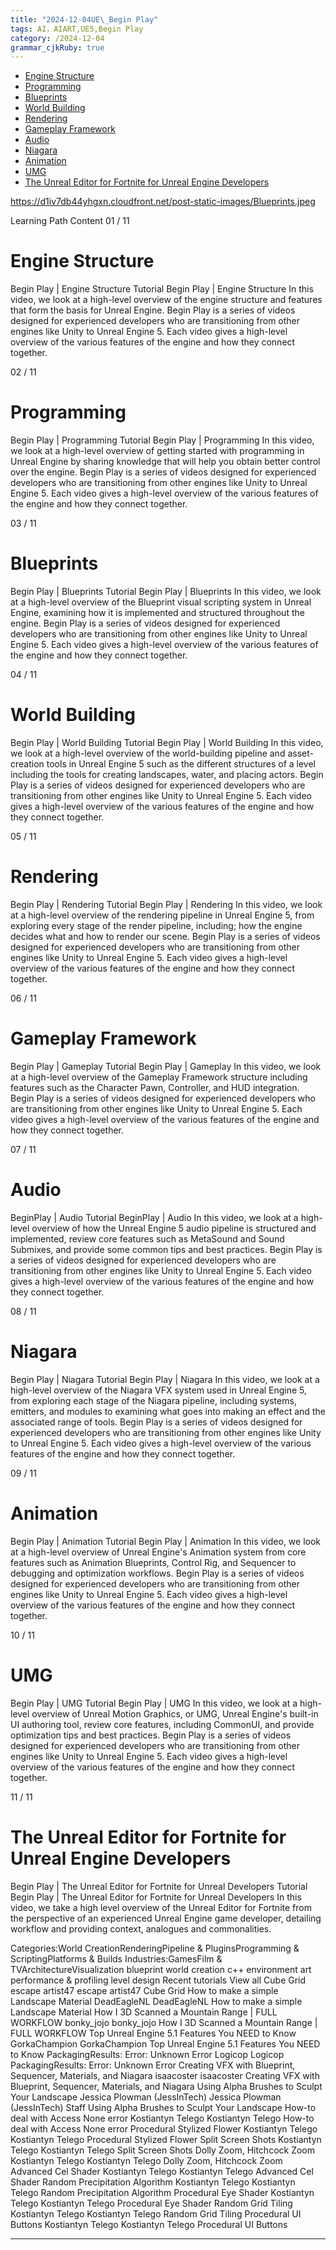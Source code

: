 ```yaml
---
title: "2024-12-04UE\_Begin Play"
tags: AI，AIART,UE5,Begin Play
category: /2024-12-04
grammar_cjkRuby: true
---
```


* [Engine Structure](#engine-structure)
* [Programming](#programming)
* [Blueprints](#blueprints)
* [World Building](#world-building)
* [Rendering](#rendering)
* [Gameplay Framework](#gameplay-framework)
* [Audio](#audio)
* [Niagara](#niagara)
* [Animation](#animation)
* [UMG](#umg)
* [The Unreal Editor for Fortnite for Unreal Engine Developers](#the-unreal-editor-for-fortnite-for-unreal-engine-developers)


https://d1iv7db44yhgxn.cloudfront.net/post-static-images/Blueprints.jpeg

Learning Path Content
01 / 11
# Engine Structure
Begin Play | Engine Structure
Tutorial
Begin Play | Engine Structure
In this video, we look at a high-level overview of the engine structure and features that form the basis for Unreal Engine. Begin Play is a series of videos designed for experienced developers who are transitioning from other engines like Unity to Unreal Engine 5. Each video gives a high-level overview of the various features of the engine and how they connect together.

02 / 11
# Programming
Begin Play | Programming
Tutorial
Begin Play | Programming
In this video, we look at a high-level overview of getting started with programming in Unreal Engine by sharing knowledge that will help you obtain better control over the engine. Begin Play is a series of videos designed for experienced developers who are transitioning from other engines like Unity to Unreal Engine 5. Each video gives a high-level overview of the various features of the engine and how they connect together.

03 / 11
# Blueprints
Begin Play | Blueprints
Tutorial
Begin Play | Blueprints
In this video, we look at a high-level overview of the Blueprint visual scripting system in Unreal Engine, examining how it is implemented and structured throughout the engine. Begin Play is a series of videos designed for experienced developers who are transitioning from other engines like Unity to Unreal Engine 5. Each video gives a high-level overview of the various features of the engine and how they connect together.

04 / 11
# World Building
Begin Play | World Building
Tutorial
Begin Play | World Building
In this video, we look at a high-level overview of the world-building pipeline and asset-creation tools in Unreal Engine 5 such as the different structures of a level including the tools for creating landscapes, water, and placing actors. Begin Play is a series of videos designed for experienced developers who are transitioning from other engines like Unity to Unreal Engine 5. Each video gives a high-level overview of the various features of the engine and how they connect together.

05 / 11
# Rendering
Begin Play | Rendering
Tutorial
Begin Play | Rendering
In this video, we look at a high-level overview of the rendering pipeline in Unreal Engine 5, from exploring every stage of the render pipeline, including; how the engine decides what and how to render our scene. Begin Play is a series of videos designed for experienced developers who are transitioning from other engines like Unity to Unreal Engine 5. Each video gives a high-level overview of the various features of the engine and how they connect together.

06 / 11
# Gameplay Framework
Begin Play | Gameplay
Tutorial
Begin Play | Gameplay
In this video, we look at a high-level overview of the Gameplay Framework structure including features such as the Character Pawn, Controller, and HUD integration. Begin Play is a series of videos designed for experienced developers who are transitioning from other engines like Unity to Unreal Engine 5. Each video gives a high-level overview of the various features of the engine and how they connect together.

07 / 11
# Audio
BeginPlay | Audio
Tutorial
BeginPlay | Audio
In this video, we look at a high-level overview of how the Unreal Engine 5 audio pipeline is structured and implemented, review core features such as MetaSound and Sound Submixes, and provide some common tips and best practices. Begin Play is a series of videos designed for experienced developers who are transitioning from other engines like Unity to Unreal Engine 5. Each video gives a high-level overview of the various features of the engine and how they connect together.

08 / 11
# Niagara
Begin Play | Niagara
Tutorial
Begin Play | Niagara
In this video, we look at a high-level overview of the Niagara VFX system used in Unreal Engine 5, from exploring each stage of the Niagara pipeline, including systems, emitters, and modules to examining what goes into making an effect and the associated range of tools. Begin Play is a series of videos designed for experienced developers who are transitioning from other engines like Unity to Unreal Engine 5. Each video gives a high-level overview of the various features of the engine and how they connect together.

09 / 11
# Animation
Begin Play | Animation
Tutorial
Begin Play | Animation
In this video, we look at a high-level overview of Unreal Engine's Animation system from core features such as Animation Blueprints, Control Rig, and Sequencer to debugging and optimization workflows. Begin Play is a series of videos designed for experienced developers who are transitioning from other engines like Unity to Unreal Engine 5. Each video gives a high-level overview of the various features of the engine and how they connect together.

10 / 11
# UMG
Begin Play | UMG
Tutorial
Begin Play | UMG
In this video, we look at a high-level overview of Unreal Motion Graphics, or UMG, Unreal Engine's built-in UI authoring tool, review core features, including CommonUI, and provide optimization tips and best practices. Begin Play is a series of videos designed for experienced developers who are transitioning from other engines like Unity to Unreal Engine 5. Each video gives a high-level overview of the various features of the engine and how they connect together.

11 / 11
# The Unreal Editor for Fortnite for Unreal Engine Developers
Begin Play | The Unreal Editor for Fortnite for Unreal Developers
Tutorial
Begin Play | The Unreal Editor for Fortnite for Unreal Developers
In this video, we take a high level overview of the Unreal Editor for Fortnite from the perspective of an experienced Unreal Engine game developer, detailing workflow and providing context, analogues and commonalities.

Categories:World CreationRenderingPipeline & PluginsProgramming & ScriptingPlatforms & Builds
Industries:GamesFilm & TVArchitectureVisualization
blueprint
world creation
c++
environment art
performance & profiling
level design
Recent tutorials
View all
Cube Grid
escape artist47
escape artist47
Cube Grid
How to make a simple Landscape Material
DeadEagleNL
DeadEagleNL
How to make a simple Landscape Material
How I 3D Scanned a Mountain Range | FULL WORKFLOW
bonky_jojo
bonky_jojo
How I 3D Scanned a Mountain Range | FULL WORKFLOW
Top Unreal Engine 5.1 Features You NEED to Know
GorkaChampion
GorkaChampion
Top Unreal Engine 5.1 Features You NEED to Know
PackagingResults: Error: Unknown Error
Logicop
Logicop
PackagingResults: Error: Unknown Error
Creating VFX with Blueprint, Sequencer, Materials, and Niagara
isaacoster
isaacoster
Creating VFX with Blueprint, Sequencer, Materials, and Niagara
Using Alpha Brushes to Sculpt Your Landscape
Jessica Plowman (JessInTech)
Jessica Plowman (JessInTech)
Staff
Using Alpha Brushes to Sculpt Your Landscape
How-to deal with Access None error
Kostiantyn Telego
Kostiantyn Telego
How-to deal with Access None error
Procedural Stylized Flower
Kostiantyn Telego
Kostiantyn Telego
Procedural Stylized Flower
Split Screen Shots
Kostiantyn Telego
Kostiantyn Telego
Split Screen Shots
Dolly Zoom, Hitchcock Zoom
Kostiantyn Telego
Kostiantyn Telego
Dolly Zoom, Hitchcock Zoom
Advanced Cel Shader
Kostiantyn Telego
Kostiantyn Telego
Advanced Cel Shader
Random Precipitation Algorithm
Kostiantyn Telego
Kostiantyn Telego
Random Precipitation Algorithm
Procedural Eye Shader
Kostiantyn Telego
Kostiantyn Telego
Procedural Eye Shader
Random Grid Tiling
Kostiantyn Telego
Kostiantyn Telego
Random Grid Tiling
Procedural UI Buttons
Kostiantyn Telego
Kostiantyn Telego
Procedural UI Buttons



----------

